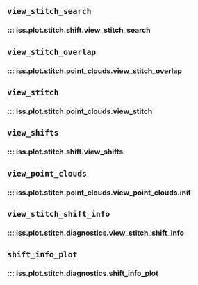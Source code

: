 ## `view_stitch_search`
### ::: iss.plot.stitch.shift.view_stitch_search

## `view_stitch_overlap`
### ::: iss.plot.stitch.point_clouds.view_stitch_overlap

## `view_stitch`
### ::: iss.plot.stitch.point_clouds.view_stitch

## `view_shifts`
### ::: iss.plot.stitch.shift.view_shifts

## `view_point_clouds`
### ::: iss.plot.stitch.point_clouds.view_point_clouds.__init__

## `view_stitch_shift_info`
### ::: iss.plot.stitch.diagnostics.view_stitch_shift_info

## `shift_info_plot`
### ::: iss.plot.stitch.diagnostics.shift_info_plot

